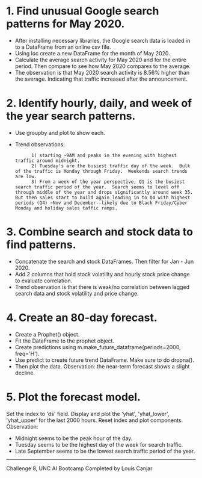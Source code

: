 # 1. Find unusual Google search patterns for May 2020.
- After installing necessary libraries, the Google search data is loaded in to a DataFrame from an online csv file.
- Using loc create a new DataFrame for the month of May 2020.
- Calculate the average search activity for May 2020 and for the entire period.  Then compare to see how May 2020 compares to the average.
- The observation is that May 2020 search activity is 8.56% higher than the average.  Indicating that traffic increased after the announcement. 

# 2. Identify hourly, daily, and week of the year search patterns.
- Use groupby and plot to show each.
- Trend observations:

            1) starting ~9AM and peaks in the evening with highest traffic around midnight.
            2) Tuesday's are the busiest traffic day of the week.  Bulk of the traffic is Monday through Friday.  Weekends search trends are low.
            3) From a week of the year perspective, Q1 is the busiest search traffic period of the year.  Search seems to level off through middle of the year and drops significantly around week 35.  But then sales start to build again leading in to Q4 with highest periods (Q4) ~Nov and December--likely due to Black Friday/Cyber Monday and holiday sales taffic ramps.

# 3. Combine search and stock data to find patterns.
- Concatenate the search and stock DataFrames.  Then filter for Jan - Jun 2020.
- Add 2 columns that hold stock volatility and hourly stock price change to evaluate correlation.
- Trend observation is that there is weak/no correlation between lagged search data and stock volatility and price change.

# 4. Create an 80-day forecast.
- Create a Prophet() object.
- Fit the DataFrame to the prophet object.
- Create predictions using m.make_future_dataframe(periods=2000, freq='H').
- Use predict to create future trend DataFrame.  Make sure to do dropna().
- Then plot the data.
Observation: the near-term forecast shows a slight decline.

# 5. Plot the forecast model.
Set the index to 'ds' field.
Display and plot the 'yhat', 'yhat_lower', 'yhat_upper' for the last 2000 hours.
Reset index and plot components.
Observation:
- Midnight seems to be the peak hour of the day.
- Tuesday seems to be the highest day of the week for search traffic.
- Late September seems to be the lowest search traffic period of the year.

---
Challenge 8, UNC AI Bootcamp
Completed by Louis Canjar

